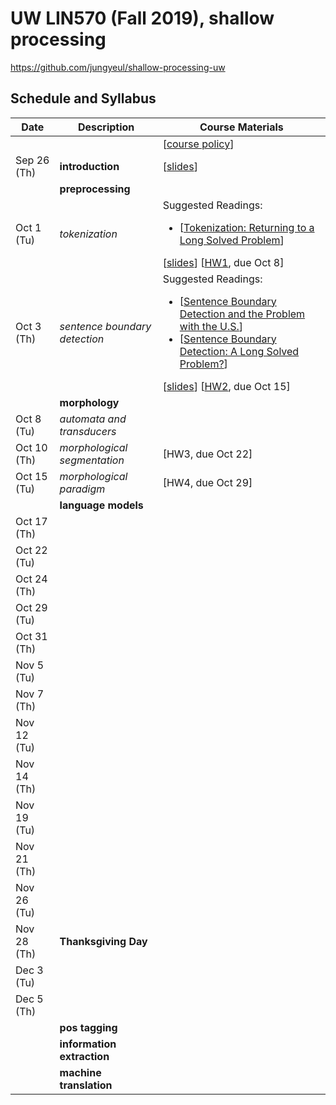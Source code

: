 # UW LIN570 (Fall 2019), shallow processing 

https://github.com/jungyeul/shallow-processing-uw

## Schedule and Syllabus 
| Date |	Description	 |Course Materials |
| ------------ | ------------ | ------------  |
|  |  | [[course policy](https://drive.google.com/open?id=1Q0ddg8ZU0IRxa9HorTTKfnqrfg_KcUpd)] |
| Sep 26 (Th) | **introduction** | [[slides](https://www.overleaf.com/read/zdcvpbszggkq)]|
|  | **preprocessing**  | |
| Oct 1 (Tu) |  *tokenization*  |  Suggested Readings:  <ul><li>[[Tokenization: Returning to a Long Solved Problem](http://aclweb.org/anthology/P/P12/P12-2074.pdf)]</li></ul> [[slides](https://www.overleaf.com/read/jdgvkvxxhvbx)] [[HW1](https://www.overleaf.com/read/zvhzvbsfbbtf), due Oct 8]|
| Oct 3 (Th) | *sentence boundary detection*   |   Suggested Readings:  <ul><li>[[Sentence Boundary Detection and the Problem with the U.S.](http://aclweb.org/anthology/N/N09/N09-2061.pdf)]</li><li>[[Sentence Boundary Detection: A Long Solved Problem?](http://aclweb.org/anthology/C/C12/C12-2096.pdf)]</li></ul> [[slides](https://www.overleaf.com/read/nqmdhrfvsfnw)] [[HW2](https://www.overleaf.com/read/hpddrmcpqfkb), due Oct 15]|
|  | **morphology**  | |
| Oct 8 (Tu) | *automata and transducers* |   |
| Oct 10 (Th) | *morphological segmentation*  | [HW3, due Oct 22]  |
| Oct 15 (Tu) | *morphological paradigm* | [HW4, due Oct 29] |
|  | **language models**  | |
| Oct 17 (Th) |  |   |
| Oct 22 (Tu) |  |   |
| Oct 24 (Th) |  |  |
| Oct 29 (Tu) |  |   |
| Oct 31 (Th) |  |   |
| Nov 5 (Tu) |  |    |
| Nov 7 (Th) |  |   |
| Nov 12 (Tu) |  |    |
| Nov 14 (Th) |  |   |
| Nov 19 (Tu) |  |    |
| Nov 21 (Th) |  |   |
| Nov 26 (Tu) |  |    |
| Nov 28 (Th) | **Thanksgiving Day**  |   |
| Dec 3 (Tu) |  |    |
| Dec 5 (Th) |  |   |
|  | **pos tagging**  | |
|  | **information extraction**  | |
|  | **machine translation**  | |
